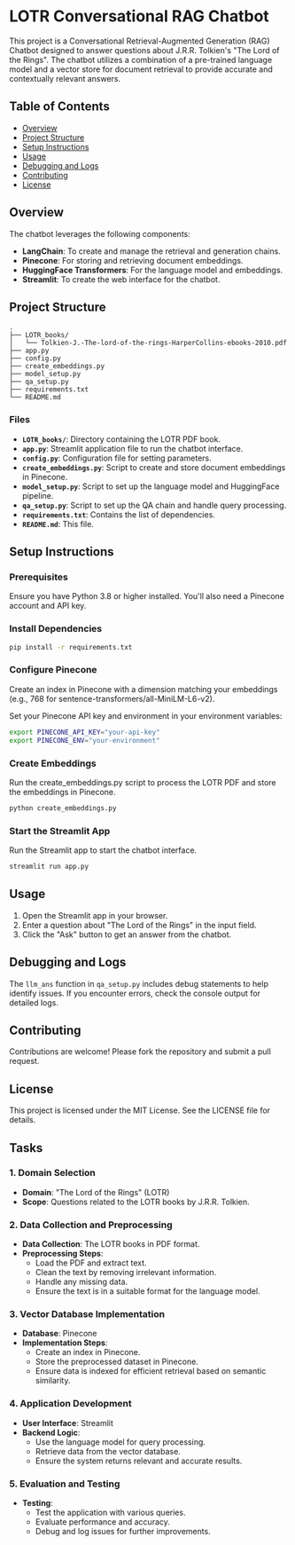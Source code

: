 
# LOTR Conversational RAG Chatbot

This project is a Conversational Retrieval-Augmented Generation (RAG) Chatbot designed to answer questions about J.R.R. Tolkien's "The Lord of the Rings". The chatbot utilizes a combination of a pre-trained language model and a vector store for document retrieval to provide accurate and contextually relevant answers.

## Table of Contents
- [Overview](#overview)
- [Project Structure](#project-structure)
- [Setup Instructions](#setup-instructions)
- [Usage](#usage)
- [Debugging and Logs](#debugging-and-logs)
- [Contributing](#contributing)
- [License](#license)

## Overview

The chatbot leverages the following components:
- **LangChain**: To create and manage the retrieval and generation chains.
- **Pinecone**: For storing and retrieving document embeddings.
- **HuggingFace Transformers**: For the language model and embeddings.
- **Streamlit**: To create the web interface for the chatbot.

## Project Structure

```
.
├── LOTR_books/
│   └── Tolkien-J.-The-lord-of-the-rings-HarperCollins-ebooks-2010.pdf
├── app.py
├── config.py
├── create_embeddings.py
├── model_setup.py
├── qa_setup.py
├── requirements.txt
└── README.md
```

### Files
- **`LOTR_books/`**: Directory containing the LOTR PDF book.
- **`app.py`**: Streamlit application file to run the chatbot interface.
- **`config.py`**: Configuration file for setting parameters.
- **`create_embeddings.py`**: Script to create and store document embeddings in Pinecone.
- **`model_setup.py`**: Script to set up the language model and HuggingFace pipeline.
- **`qa_setup.py`**: Script to set up the QA chain and handle query processing.
- **`requirements.txt`**: Contains the list of dependencies.
- **`README.md`**: This file.

## Setup Instructions

### Prerequisites
Ensure you have Python 3.8 or higher installed. You'll also need a Pinecone account and API key.

### Install Dependencies

```sh
pip install -r requirements.txt
```

### Configure Pinecone
Create an index in Pinecone with a dimension matching your embeddings (e.g., 768 for sentence-transformers/all-MiniLM-L6-v2).

Set your Pinecone API key and environment in your environment variables:

```sh
export PINECONE_API_KEY="your-api-key"
export PINECONE_ENV="your-environment"
```

### Create Embeddings
Run the create_embeddings.py script to process the LOTR PDF and store the embeddings in Pinecone.

```sh
python create_embeddings.py
```

### Start the Streamlit App
Run the Streamlit app to start the chatbot interface.

```sh
streamlit run app.py
```

## Usage
1. Open the Streamlit app in your browser.
2. Enter a question about "The Lord of the Rings" in the input field.
3. Click the "Ask" button to get an answer from the chatbot.

## Debugging and Logs
The `llm_ans` function in `qa_setup.py` includes debug statements to help identify issues. If you encounter errors, check the console output for detailed logs.

## Contributing
Contributions are welcome! Please fork the repository and submit a pull request.

## License
This project is licensed under the MIT License. See the LICENSE file for details.

## Tasks

### 1. Domain Selection
- **Domain**: "The Lord of the Rings" (LOTR)
- **Scope**: Questions related to the LOTR books by J.R.R. Tolkien.

### 2. Data Collection and Preprocessing
- **Data Collection**: The LOTR books in PDF format.
- **Preprocessing Steps**:
  - Load the PDF and extract text.
  - Clean the text by removing irrelevant information.
  - Handle any missing data.
  - Ensure the text is in a suitable format for the language model.

### 3. Vector Database Implementation
- **Database**: Pinecone
- **Implementation Steps**:
  - Create an index in Pinecone.
  - Store the preprocessed dataset in Pinecone.
  - Ensure data is indexed for efficient retrieval based on semantic similarity.

### 4. Application Development
- **User Interface**: Streamlit
- **Backend Logic**:
  - Use the language model for query processing.
  - Retrieve data from the vector database.
  - Ensure the system returns relevant and accurate results.

### 5. Evaluation and Testing
- **Testing**:
  - Test the application with various queries.
  - Evaluate performance and accuracy.
  - Debug and log issues for further improvements.
